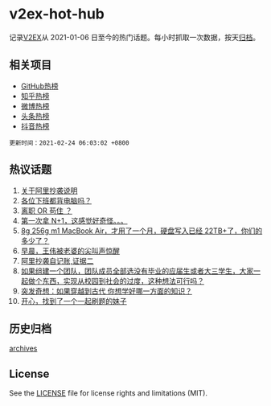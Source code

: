 # v2ex-hot-hub

 记录[V2EX](https://www.v2ex.com/)从 2021-01-06 日至今的热门话题。每小时抓取一次数据，按天[归档](archives)。
 
 ## 相关项目

- [GitHub热榜](https://github.com/snaildev/github-hot-hub)
- [知乎热榜](https://github.com/snaildev/zhihu-hot-hub)
- [微博热榜](https://github.com/snaildev/weibo-hot-hub)
- [头条热榜](https://github.com/snaildev/toutiao-hot-hub)
- [抖音热榜](https://github.com/snaildev/douyin-hot-hub)


 `更新时间：2021-02-24 06:03:02 +0800`

## 热议话题

1. [关于阿里抄袭说明](https://www.v2ex.com/t/755379)
1. [各位下班都背电脑吗？](https://www.v2ex.com/t/755308)
1. [离职 OR 苟住 ？](https://www.v2ex.com/t/755376)
1. [第一次拿 N+1，这感觉好奇怪。。。](https://www.v2ex.com/t/755313)
1. [8g 256g m1 MacBook Air，才用了一个月，硬盘写入已经 22TB+了，你们的多少了？](https://www.v2ex.com/t/755498)
1. [早晨，王伟被老婆的尖叫声惊醒](https://www.v2ex.com/t/755305)
1. [阿里抄袭自记账,证据二](https://www.v2ex.com/t/755348)
1. [如果组建一个团队，团队成员全部选没有毕业的应届生或者大三学生，大家一起做个东西，实现从校园到社会的过度，这种想法可行吗？](https://www.v2ex.com/t/755317)
1. [突发奇想：如果穿越到古代 你想学好哪一方面的知识？](https://www.v2ex.com/t/755462)
1. [开心，找到了一个一起刷题的妹子](https://www.v2ex.com/t/755557)

## 历史归档

[archives](archives)

## License

See the [LICENSE](LICENSE) file for license rights and limitations (MIT).
